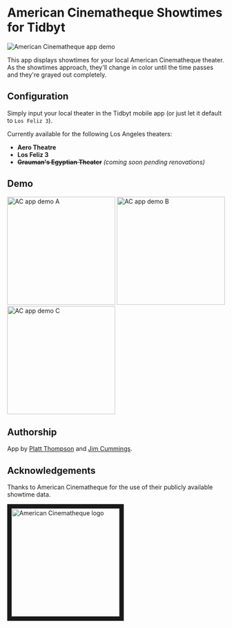 # American Cinematheque Showtimes for Tidbyt

![American Cinematheque app demo](img/tidbyt-ac-demo-3.gif)

This app displays showtimes for your local American Cinematheque theater. As the showtimes approach, they'll change in color until the time passes and they're grayed out completely.

## Configuration

Simply input your local theater in the Tidbyt mobile app (or just let it default to `Los Feliz 3`).

Currently available for the following Los Angeles theaters:
- **Aero Theatre**
- **Los Feliz 3**
- ~~**Grauman's Egyptian Theater**~~ *(coming soon pending renovations)* 

## Demo

<img src="img/tidbyt-ac-demo-1.gif" alt="AC app demo A" width="250">
<img src="img/tidbyt-ac-demo-2.gif" alt="AC app demo B" width="250">
<img src="img/tidbyt-ac-demo-3.gif" alt="AC app demo C" width="250">

## Authorship

App by [Platt Thompson](https://www.imdb.com/name/nm8848390/) and [Jim Cummings](https://www.imdb.com/name/nm3526993/).

## Acknowledgements

Thanks to American Cinematheque for the use of their publicly available showtime data.

<img src="https://matchfire.com/wp-content/uploads/2021/04/02_fullwidth_ac_logo_primary-scaled.jpg" alt="American Cinematheque logo" width="250" border="10">
